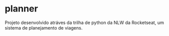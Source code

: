 # planner
 Projeto desenvolvido atráves da trilha de python da NLW da Rocketseat, um sistema de planejamento de viagens.
